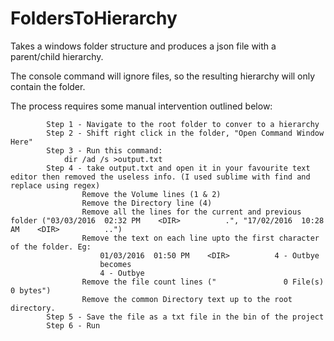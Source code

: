 # FoldersToHierarchy
Takes a windows folder structure and produces a json file with a parent/child hierarchy.

The console command will ignore files, so the resulting hierarchy will only contain the folder.

The process requires some manual intervention outlined below:

            Step 1 - Navigate to the root folder to conver to a hierarchy
            Step 2 - Shift right click in the folder, "Open Command Window Here" 
            Step 3 - Run this command:
                dir /ad /s >output.txt
            Step 4 - take output.txt and open it in your favourite text editor then removed the useless info. (I used sublime with find and replace using regex)
                    Remove the Volume lines (1 & 2)
                    Remove the Directory line (4)
                    Remove all the lines for the current and previous folder ("03/03/2016  02:32 PM    <DIR>          .", "17/02/2016  10:28 AM    <DIR>          ..")
                    Remove the text on each line upto the first character of the folder. Eg:
                        01/03/2016  01:50 PM    <DIR>          4 - Outbye
                        becomes
                        4 - Outbye
                    Remove the file count lines ("               0 File(s)              0 bytes")
                    Remove the common Directory text up to the root directory.
            Step 5 - Save the file as a txt file in the bin of the project
            Step 6 - Run
